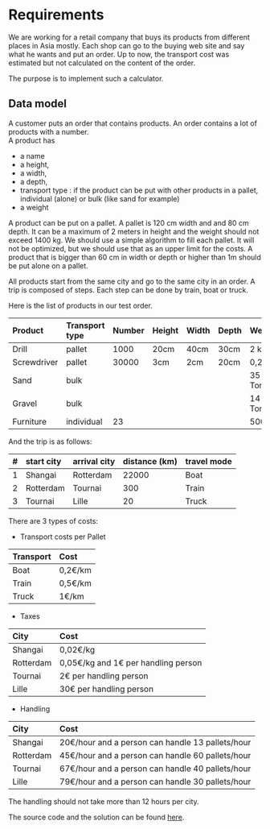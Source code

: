 # Requirements

We are working for a retail company that buys its products from different places in Asia mostly.  Each shop can go to the buying web site and say what he wants and put an order.  Up to now, the transport cost was estimated but not calculated on the content of the order.   

The purpose is to implement such a calculator.

## Data model

A customer puts an order that contains products. An order contains a lot of products with a number.  
A product has

* a name
* a height, 
* a width, 
* a depth, 
* transport type : if the product can be put with other products in a pallet, individual \(alone\) or bulk \(like sand for example\)
* a weight

A product can be put on a pallet. A pallet is 120 cm width and and 80 cm depth. It can be a maximum of 2 meters in height and the weight should not exceed 1400 kg. We should use a simple algorithm to fill each pallet. It will not be optimized, but we should use that as an upper limit for the costs.  A product that is bigger than 60 cm in width or depth or higher than 1m should be put alone on a pallet.

All products start from the same city and go to the same city in an order. A trip is composed of steps. Each step can be done by train, boat or truck.

Here is the list of products in our test order.

| Product | Transport type | Number | Height | Width | Depth | Weight |
| :--- | :--- | :--- | :--- | :--- | :--- | :--- |
| Drill | pallet | 1000 | 20cm | 40cm | 30cm | 2 kg |
| Screwdriver | pallet | 30000 | 3cm | 2cm | 20cm | 0,2 kg |
| Sand | bulk |  |  |  |  | 35 Tons |
| Gravel | bulk |  |  |  |  | 14 Tons |
| Furniture | individual | 23 |  |  |  | 500 kg |

And the trip is as follows:

| \# | start city | arrival city | distance \(km\) | travel mode |
| :--- | :--- | :--- | :--- | :--- |
| 1 | Shangai | Rotterdam | 22000 | Boat |
| 2 | Rotterdam | Tournai | 300 | Train |
| 3 | Tournai | Lille | 20 | Truck |

There are 3 types of costs:

* Transport costs per Pallet

| Transport | Cost |
| :--- | :--- |
| Boat | 0,2€\/km |
| Train | 0,5€\/km |
| Truck | 1€\/km |

* Taxes

| City | Cost |
| :--- | :--- |
| Shangai | 0,02€\/kg |
| Rotterdam | 0,05€\/kg and 1€ per handling person |
| Tournai | 2€ per handling person |
| Lille | 30€ per handling person |

* Handling

| City | Cost |
| :--- | :--- |
| Shangai | 20€\/hour and a person can handle 13 pallets\/hour |
| Rotterdam | 45€\/hour and a person can handle 60 pallets\/hour |
| Tournai | 67€\/hour and a person can handle 40 pallets\/hour |
| Lille | 79€\/hour and a person can handle 30 pallets\/hour |

The handling should not take more than 12 hours per city.

The source code and the solution can be found [here](https://github.com/nheron/droolscourse/tree/master/cost-calculation).

